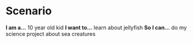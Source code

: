 # Scenario

**I am a…** 10 year old kid
**I want to…** learn about jellyfish
**So I can…** do my science project about sea creatures